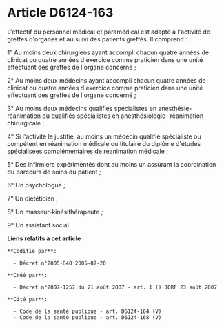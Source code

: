 # Article D6124-163

L'effectif du personnel médical et paramédical est adapté à l'activité de greffes d'organes et au suivi des patients greffés.
Il comprend :

1° Au moins deux chirurgiens ayant accompli chacun quatre années de clinicat ou quatre années d'exercice comme praticien dans
une unité effectuant des greffes de l'organe concerné ;

2° Au moins deux médecins ayant accompli chacun quatre années de clinicat ou quatre années d'exercice comme praticien dans
une unité effectuant des greffes de l'organe concerné ;

3° Au moins deux médecins qualifiés spécialistes en anesthésie-réanimation ou qualifiés spécialistes en anesthésiologie-
réanimation chirurgicale ;

4° Si l'activité le justifie, au moins un médecin qualifié spécialiste ou compétent en réanimation médicale ou titulaire du
diplôme d'études spécialisées complémentaires de réanimation médicale ;

5° Des infirmiers expérimentés dont au moins un assurant la coordination du parcours de soins du patient ;

6° Un psychologue ;

7° Un diététicien ;

8° Un masseur-kinésithérapeute ;

9° Un assistant social.

**Liens relatifs à cet article**

	**Codifié par**:

	  - Décret n°2005-840 2005-07-20

	**Créé par**:

	  - Décret n°2007-1257 du 21 août 2007 - art. 1 () JORF 23 août 2007

	**Cité par**:

	  - Code de la santé publique - art. D6124-164 (V)
	  - Code de la santé publique - art. D6124-168 (V)

